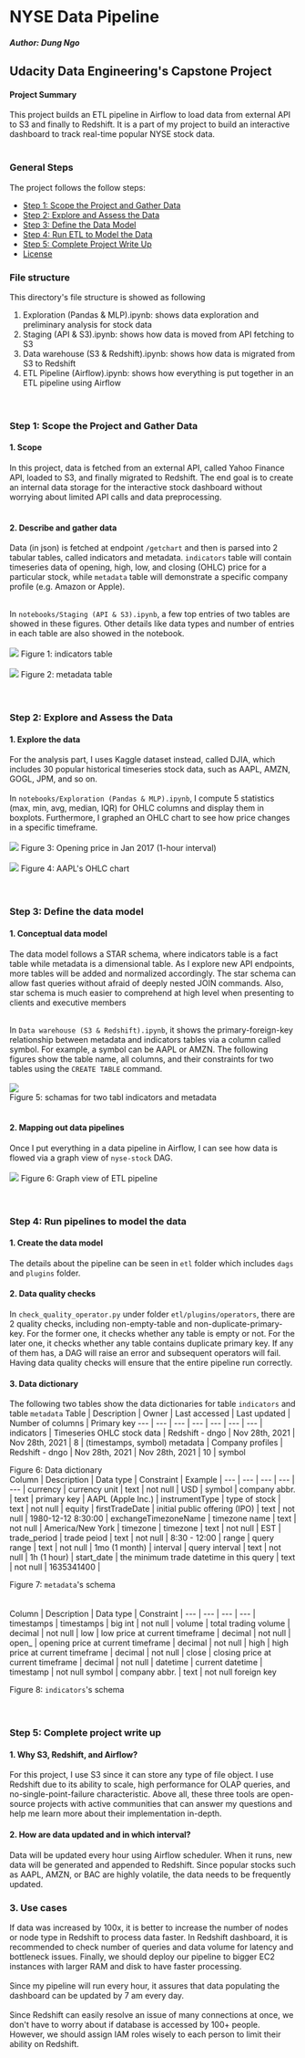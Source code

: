 # NYSE Data Pipeline

##### Author: Dung Ngo

## Udacity Data Engineering's Capstone Project

#### Project Summary

This project builds an ETL pipeline in Airflow to load data from external API to S3 and finally to Redshift. It is a part of my project to build an interactive dashboard to track real-time popular NYSE stock data.
<br><br>

### General Steps

The project follows the follow steps:

- [Step 1: Scope the Project and Gather Data](#step-1)
- [Step 2: Explore and Assess the Data](#step-2)
- [Step 3: Define the Data Model](#step-3)
- [Step 4: Run ETL to Model the Data](#step-4)
- [Step 5: Complete Project Write Up](#step-5)
- [License](#license)

### File structure

This directory's file structure is showed as following<br>

1. Exploration (Pandas & MLP).ipynb: shows data exploration and preliminary analysis for stock data
2. Staging (API & S3).ipynb: shows how data is moved from API fetching to S3
3. Data warehouse (S3 & Redshift).ipynb: shows how data is migrated from S3 to Redshift
4. ETL Pipeline (Airflow).ipynb: shows how everything is put together in an ETL pipeline using Airflow
   <br><br><br>

### Step 1: Scope the Project and Gather Data

#### 1. Scope

In this project, data is fetched from an external API, called Yahoo Finance API, loaded to S3, and finally migrated to Redshift. The end goal is to create an internal data storage for the interactive stock dashboard without worrying about limited API calls and data preprocessing. <br><br>

#### 2. Describe and gather data

Data (in json) is fetched at endpoint `/getchart` and then is parsed into 2 tabular tables, called indicators and metadata. `indicators` table will contain timeseries data of opening, high, low, and closing (OHLC) price for a particular stock, while `metadata` table will demonstrate a specific company profile (e.g. Amazon or Apple).<br><br>

In `notebooks/Staging (API & S3).ipynb`, a few top entries of two tables are showed in these figures. Other details like data types and number of entries in each table are also showed in the notebook.<br><br>
<img src="../images/indicators.png"></img>
Figure 1: indicators table
<br><br>
<img src="../images/metadata.png"></img>
Figure 2: metadata table
<br><br><br>

### Step 2: Explore and Assess the Data

#### 1. Explore the data

For the analysis part, I uses Kaggle dataset instead, called DJIA, which includes 30 popular historical timeseries stock data, such as AAPL, AMZN, GOGL, JPM, and so on.<br><br>
In `notebooks/Exploration (Pandas & MLP).ipynb`, I compute 5 statistics (max, min, avg, median, IQR) for OHLC columns and display them in boxplots. Furthermore, I graphed an OHLC chart to see how price changes in a specific timeframe.<br><br>
<img src="../images/opening_ts.png"></img>
Figure 3: Opening price in Jan 2017 (1-hour interval)
<br><br>
<img src="../images/apple_ohlc.png"></img>
Figure 4: AAPL's OHLC chart
<br><br><br>

### Step 3: Define the data model

#### 1. Conceptual data model

The data model follows a STAR schema, where indicators table is a fact table while metadata is a dimensional table. As I explore new API endpoints, more tables will be added and normalized accordingly. The star schema can allow fast queries without afraid of deeply nested JOIN commands. Also, star schema is much easier to comprehend at high level when presenting to clients and executive members<br><br>

In `Data warehouse (S3 & Redshift).ipynb`, it shows the primary-foreign-key relationship between metadata and indicators tables via a column called symbol. For example, a symbol can be AAPL or AMZN. The following figures show the table name, all columns, and their constraints for two tables using the `CREATE TABLE` command.<br><br>
<img src="../images/schemas.png"></img><br>
Figure 5: schamas for two tabl indicators and metadata
<br><br>

#### 2. Mapping out data pipelines

Once I put everything in a data pipeline in Airflow, I can see how data is flowed via a graph view of `nyse-stock` DAG.<br><br>
<img src="../images/graph_view_dag.png"></img>
Figure 6: Graph view of ETL pipeline
<br><br><br>

### Step 4: Run pipelines to model the data

#### 1. Create the data model

The details about the pipeline can be seen in `etl` folder which includes `dags` and `plugins` folder.

#### 2. Data quality checks

In `check_quality_operator.py` under folder `etl/plugins/operators`, there are 2 quality checks, including non-empty-table and non-duplicate-primary-key. For the former one, it checks whether any table is empty or not. For the later one, it checks whether any table contains duplicate primary key. If any of them has, a DAG will raise an error and subsequent operators will fail. Having data quality checks will ensure that the entire pipeline run correctly.

#### 3. Data dictionary

The following two tables show the data dictionaries for table `indicators` and table `metadata`
Table | Description | Owner | Last accessed | Last updated | Number of columns | Primary key
--- | --- | --- | --- | --- | --- | --- |
indicators | Timeseries OHLC stock data | Redshift - dngo | Nov 28th, 2021 | Nov 28th, 2021 | 8 | (timestamps, symbol)
metadata | Company profiles | Redshift - dngo | Nov 28th, 2021 | Nov 28th, 2021 | 10 | symbol

Figure 6: Data dictionary
<br>
Column | Description | Data type | Constraint | Example |
--- | --- | --- | --- | --- |
currency | currency unit | text | not null | USD |
symbol | company abbr. | text | primary key | AAPL (Apple Inc.) |
instrumentType | type of stock | text | not null | equity |
firstTradeDate | initial public offering (IPO) | text | not null | 1980-12-12 8:30:00 |
exchangeTimezoneName | timezone name | text | not null | America/New York |
timezone | timezone | text | not null | EST |
trade_period | trade peiod | text | not null | 8:30 - 12:00 |
range | query range | text | not null | 1mo (1 month) |
interval | query interval | text | not null | 1h (1 hour) |
start_date | the minimum trade datetime in this query | text | not null | 1635341400 |

Figure 7: `metadata`'s schema <br><br>
<br>
Column | Description | Data type | Constraint |
--- | --- | --- | --- |
timestamps | timestamps | big int | not null |
volume | total trading volume | decimal | not null |
low | low price at current timeframe | decimal | not null |
open\_ | opening price at current timeframe | decimal | not null |
high | high price at current timeframe | decimal | not null |
close | closing price at current timeframe | decimal | not null |
datetime | current datetime | timestamp | not null
symbol | company abbr. | text | not null foreign key

Figure 8: `indicators`'s schema <br><br>
<br>

### Step 5: Complete project write up

#### 1. Why S3, Redshift, and Airflow?

For this project, I use S3 since it can store any type of file object. I use Redshift due to its ability to scale, high performance for OLAP queries, and no-single-point-failure characteristic. Above all, these three tools are open-source projects with active communities that can answer my questions and help me learn more about their implementation in-depth.

#### 2. How are data updated and in which interval?

Data will be updated every hour using Airflow scheduler. When it runs, new data will be generated and appended to Redshift. Since popular stocks such as AAPL, AMZN, or BAC are highly volatile, the data needs to be frequently updated.

### 3. Use cases

If data was increased by 100x, it is better to increase the number of nodes or node type in Redshift to process data faster. In Redshift dashboard, it is recommended to check number of queries and data volume for latency and bottleneck issues. Finally, we should deploy our pipeline to bigger EC2 instances with larger RAM and disk to have faster processing.
<br><br>
Since my pipeline will run every hour, it assures that data populating the dashboard can be updated by 7 am every day.
<br><br>
Since Redshift can easily resolve an issue of many connections at once, we don't have to worry about if database is accessed by 100+ people. However, we should assign IAM roles wisely to each person to limit their ability on Redshift.
